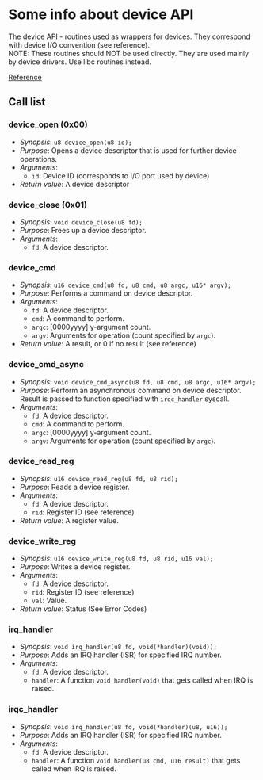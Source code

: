 # Some info about device API

The device API - routines used as wrappers for devices. They correspond with device I/O convention (see reference).  
NOTE: These routines should NOT be used directly. They are used mainly by device drivers. Use libc routines instead.  

[Reference](/spec/Devices/devices.txt)  

## Call list

### device_open (0x00)
- *Synopsis*: `u8 device_open(u8 io);`
- *Purpose*: Opens a device descriptor that is used for further device operations.
- *Arguments*:
    * `id`: Device ID (corresponds to I/O port used by device)
- *Return value*: A device descriptor

### device_close (0x01)
- *Synopsis*: `void device_close(u8 fd);`
- *Purpose*: Frees up a device descriptor.
- *Arguments*:
    * `fd`: A device descriptor.

### device_cmd
- *Synopsis*: `u16 device_cmd(u8 fd, u8 cmd, u8 argc, u16* argv);`
- *Purpose*: Performs a command on device descriptor.
- *Arguments*:
    * `fd`: A device descriptor.
    * `cmd`: A command to perform.
    * `argc`: \[0000yyyy\]  y-argument count.
    * `argv`: Arguments for operation (count specified by `argc`).
- *Return value*: A result, or 0 if no result (see reference)

### device_cmd_async
- *Synopsis*: `void device_cmd_async(u8 fd, u8 cmd, u8 argc, u16* argv);`
- *Purpose*: Perform an asynchronous command on device descriptor. Result is passed to function specified with `irqc_handler` syscall.
- *Arguments*:
    * `fd`: A device descriptor.
    * `cmd`: A command to perform.
    * `argc`: \[0000yyyy\]  y-argument count.
    * `argv`: Arguments for operation (count specified by `argc`).
    
### device_read_reg
- *Synopsis*: `u16 device_read_reg(u8 fd, u8 rid);`
- *Purpose*: Reads a device register.
- *Arguments*:
    * `fd`: A device descriptor.
    * `rid`: Register ID (see reference)
- *Return value*: A register value.

### device_write_reg
- *Synopsis*: `u16 device_write_reg(u8 fd, u8 rid, u16 val);`
- *Purpose*: Writes a device register.
- *Arguments*:
    * `fd`: A device descriptor.
    * `rid`: Register ID (see reference)
    * `val`: Value.
- *Return value*: Status (See Error Codes)

### irq_handler
- *Synopsis*: `void irq_handler(u8 fd, void(*handler)(void));`
- *Purpose*: Adds an IRQ handler (ISR) for specified IRQ number.
- *Arguments*:
    * `fd`: A device descriptor.
    * `handler`: A function `void handler(void)` that gets called when IRQ is raised.

### irqc_handler
- *Synopsis*: `void irq_handler(u8 fd, void(*handler)(u8, u16));`
- *Purpose*: Adds an IRQ handler (ISR) for specified IRQ number.
- *Arguments*:
    * `fd`: A device descriptor.
    * `handler`: A function `void handler(u8 cmd, u16 result)` that gets called when IRQ is raised.
